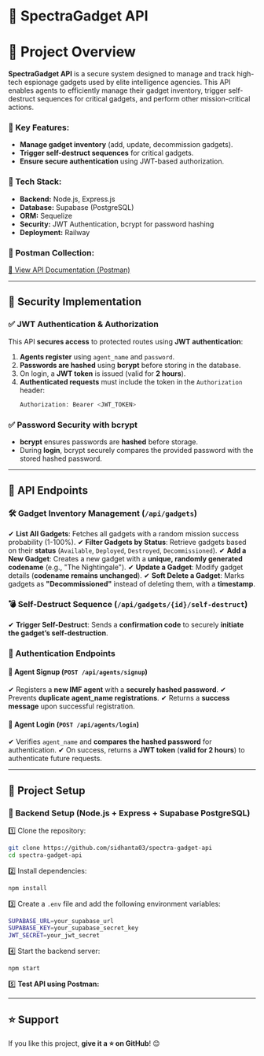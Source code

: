# 🚀 SpectraGadget API

# 📌 Project Overview

**SpectraGadget API** is a secure system designed to manage and track high-tech espionage gadgets used by elite intelligence agencies. This API enables agents to efficiently manage their gadget inventory, trigger self-destruct sequences for critical gadgets, and perform other mission-critical actions.

### 🔹 Key Features:
- **Manage gadget inventory** (add, update, decommission gadgets).
- **Trigger self-destruct sequences** for critical gadgets.
- **Ensure secure authentication** using JWT-based authorization.

### 📌 Tech Stack:
- **Backend:** Node.js, Express.js
- **Database:** Supabase (PostgreSQL)
- **ORM:** Sequelize
- **Security:** JWT Authentication, bcrypt for password hashing
- **Deployment:** Railway

### 📌 Postman Collection:
[🔗 View API Documentation (Postman)](https://documenter.getpostman.com/view/27749166/2sAYX6o1fN)

---

## 🔐 Security Implementation
### ✅ JWT Authentication & Authorization
This API **secures access** to protected routes using **JWT authentication**:
1. **Agents register** using `agent_name` and `password`.
2. **Passwords are hashed** using **bcrypt** before storing in the database.
3. On login, a **JWT token** is issued (valid for **2 hours**).
4. **Authenticated requests** must include the token in the `Authorization` header:
   ```sh
   Authorization: Bearer <JWT_TOKEN>
   ```

### ✅ Password Security with bcrypt
- **bcrypt** ensures passwords are **hashed** before storage.
- During **login**, bcrypt securely compares the provided password with the stored hashed password.

---

## 📌 API Endpoints

### 🛠️ Gadget Inventory Management (`/api/gadgets`)
✔ **List All Gadgets**: Fetches all gadgets with a random mission success probability (1-100%).
✔ **Filter Gadgets by Status**: Retrieve gadgets based on their **status** (`Available`, `Deployed`, `Destroyed`, `Decommissioned`).
✔ **Add a New Gadget**: Creates a new gadget with a **unique, randomly generated codename** (e.g., "The Nightingale").
✔ **Update a Gadget**: Modify gadget details (**codename remains unchanged**).
✔ **Soft Delete a Gadget**: Marks gadgets as **"Decommissioned"** instead of deleting them, with a **timestamp**.

### 💣 Self-Destruct Sequence (`/api/gadgets/{id}/self-destruct`)
✔ **Trigger Self-Destruct**: Sends a **confirmation code** to securely **initiate the gadget’s self-destruction**.

### 📌 Authentication Endpoints
#### 📝 Agent Signup (`POST /api/agents/signup`)
✔ Registers a **new IMF agent** with a **securely hashed password**.
✔ Prevents **duplicate agent_name registrations**.
✔ Returns a **success message** upon successful registration.

#### 🔑 Agent Login (`POST /api/agents/login`)
✔ Verifies `agent_name` and **compares the hashed password** for authentication.
✔ On success, returns a **JWT token** (**valid for 2 hours**) to authenticate future requests.

---

## 📌 Project Setup

### 📌 Backend Setup (Node.js + Express + Supabase PostgreSQL)
1️⃣ Clone the repository:
   ```sh
   git clone https://github.com/sidhanta03/spectra-gadget-api
   cd spectra-gadget-api
   ```

2️⃣ Install dependencies:
   ```sh
   npm install
   ```

3️⃣ Create a `.env` file and add the following environment variables:
   ```sh
   SUPABASE_URL=your_supabase_url  
   SUPABASE_KEY=your_supabase_secret_key  
   JWT_SECRET=your_jwt_secret  
   ```

4️⃣ Start the backend server:
   ```sh
   npm start
   ```

5️⃣ **Test API using Postman:**

---

## ⭐ Support
If you like this project, **give it a ⭐ on GitHub**! 😊  


